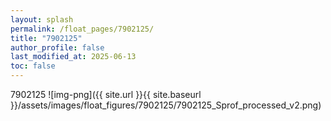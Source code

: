 ```yaml
---
layout: splash
permalink: /float_pages/7902125/
title: "7902125"
author_profile: false
last_modified_at: 2025-06-13
toc: false
---
```

 
7902125
![img-png]({{ site.url }}{{ site.baseurl }}/assets/images/float_figures/7902125/7902125_Sprof_processed_v2.png)